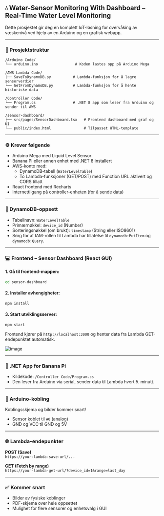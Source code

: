 ## 💧 Water-Sensor Monitoring With Dashboard – Real-Time Water Level Monitoring

Dette prosjektet gir deg en komplett IoT-løsning for overvåking av væskenivå ved hjelp av en Arduino og en grafisk webapp.

---

### 📁 Prosjektstruktur

```
/Arduino Code/
└── arduino.ino                 # Koden lastes opp på Arduino Mega

/AWS Lambda Code/
├── SaveToDynamoDB.py          # Lambda-funksjon for å lagre sensorverdier
└── GetFromDynamoDB.py         # Lambda-funksjon for å hente historiske data

/Controller Code/
└── Program.cs                 # .NET 8 app som leser fra Arduino og sender til AWS

/sensor-dashboard/
├── src/pages/SensorDashboard.tsx   # Frontend dashboard med graf og UI
└── public/index.html               # Tilpasset HTML-template
```

---

### ⚙️ Krever følgende

- Arduino Mega med Liquid Level Sensor
- Banana Pi eller annen enhet med .NET 8 installert
- AWS-konto med:
  - DynamoDB-tabell (`WaterLevelTable`)
  - To Lambda-funksjoner (GET/POST) med Function URL aktivert og CORS tillatt
- React frontend med Recharts
- Internettilgang på controller-enheten (for å sende data)

---

### 🧠 DynamoDB-oppsett

- Tabellnavn: `WaterLevelTable`
- Primærnøkkel: `device_id` (Number)
- Sorteringsnøkkel (om brukt): `timestamp` (String eller ISO8601)
- Sørg for at IAM-rollen til Lambda har tillatelse til `dynamodb:PutItem` og `dynamodb:Query`.

---

### 💻 Frontend – Sensor Dashboard (React GUI)

#### 1. Gå til frontend-mappen:

```bash
cd sensor-dashboard
```

#### 2. Installer avhengigheter:

```bash
npm install
```

#### 3. Start utviklingsserver:

```bash
npm start
```

Frontend kjører på `http://localhost:3000` og henter data fra Lambda GET-endepunktet automatisk.

![image](https://github.com/user-attachments/assets/c3340e3b-f254-4b64-b00e-9be2aa01a092)


---

### 🚀 .NET App for Banana Pi

- Kildekode: `/Controller Code/Program.cs`
- Den leser fra Arduino via serial, sender data til Lambda hvert 5. minutt.

---

### 🔌 Arduino-kobling

Koblingsskjema og bilder kommer snart!
- Sensor koblet til `A0` (analog)
- GND og VCC til GND og 5V

---

### 🌐 Lambda-endepunkter

**POST (Save)**  
`https://your-lambda-save-url/...`

**GET (Fetch by range)**  
`https://your-lambda-get-url/?device_id=1&range=last_day`

---

### ✅ Kommer snart

- Bilder av fysiske koblinger
- PDF-skjema over hele oppsettet
- Mulighet for flere sensorer og enhetsvalg i GUI
